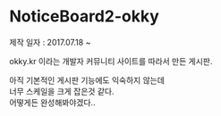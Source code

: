 # NoticeBoard2-okky
제작 일자 : 2017.07.18 ~

okky.kr 이라는 개발자 커뮤니티 사이트를 따라서 만든 게시판.

아직 기본적인 게시판 기능에도 익숙하지 않는데<br>
너무 스케일을 크게 잡은것 같다.<br>
어떻게든 완성해봐야겠다..
